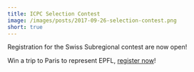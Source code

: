 ```yaml
---
title: ICPC Selection Contest
image: /images/posts/2017-09-26-selection-contest.png
short: true
---
```


Registration for the Swiss Subregional contest are now open!

Win a trip to Paris to represent EPFL, [register now](http://swerc.hc2.ch)!
